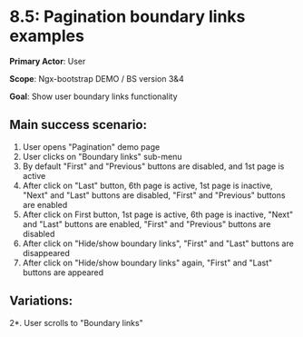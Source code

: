 8.5: Pagination boundary links examples
=======================================

 **Primary Actor**: User 
 
 **Scope**: Ngx-bootstrap DEMO / BS version 3&4
 
 **Goal**: Show user boundary links functionality
 
 Main success scenario:
----------------------

 1. User opens "Pagination" demo page
 2. User clicks on "Boundary links" sub-menu
 3. By default "First" and "Previous" buttons are disabled, and 1st page is active
 4. After click on "Last" button, 6th page is active, 1st page is inactive, "Next" and "Last" buttons are disabled,
 "First" and "Previous" buttons are enabled
 5. After click on First button, 1st page is active, 6th page is inactive, "Next" and "Last" buttons are enabled,
 "First" and "Previous" buttons are disabled
 6. After click on "Hide/show boundary links", "First" and "Last" buttons are disappeared
 7. After click on "Hide/show boundary links" again, "First" and "Last" buttons are appeared
 
 Variations:
 ----------
 
 2*. User scrolls to "Boundary links"
